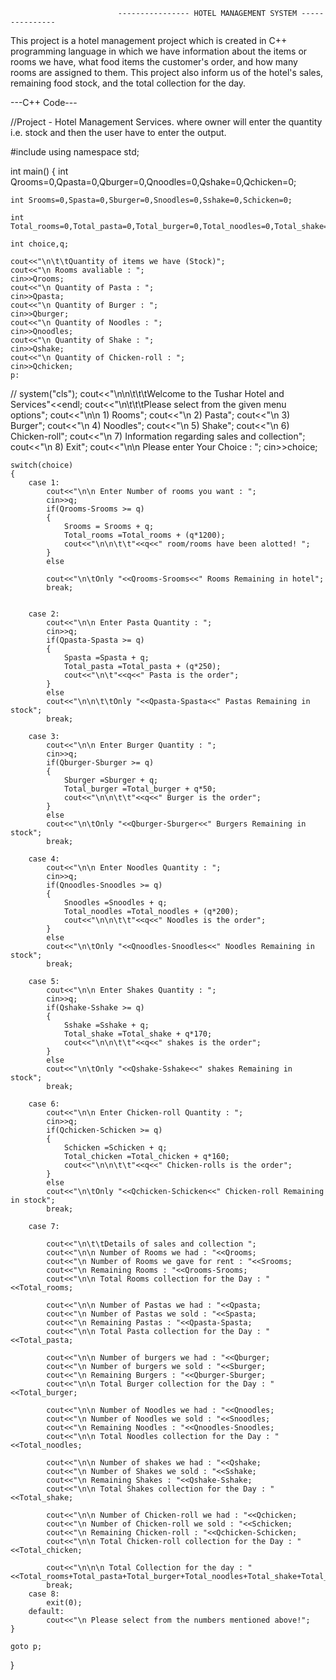                             ---------------- HOTEL MANAGEMENT SYSTEM ---------------

This project is a hotel management project which is created in C++ programming language in which we have information about the items or rooms we have, what food items the customer's order, and how many rooms are assigned to them. This project also inform us of the hotel's sales, remaining food stock, and the total collection for the day.

---C++ Code---


//Project - Hotel Management Services. where owner will enter the quantity i.e. stock and then the user have to enter the output.

#include<iostream>
using namespace std;

int main()
{
	int Qrooms=0,Qpasta=0,Qburger=0,Qnoodles=0,Qshake=0,Qchicken=0;
	
	int Srooms=0,Spasta=0,Sburger=0,Snoodles=0,Sshake=0,Schicken=0;
	
	int Total_rooms=0,Total_pasta=0,Total_burger=0,Total_noodles=0,Total_shake=0,Total_chicken=0;
	
	int choice,q;
	
	cout<<"\n\t\tQuantity of items we have (Stock)";
	cout<<"\n Rooms avaliable : ";
	cin>>Qrooms;
	cout<<"\n Quantity of Pasta : ";
	cin>>Qpasta;
	cout<<"\n Quantity of Burger : ";
	cin>>Qburger;
	cout<<"\n Quantity of Noodles : ";
	cin>>Qnoodles;
	cout<<"\n Quantity of Shake : ";
	cin>>Qshake;
	cout<<"\n Quantity of Chicken-roll : ";
	cin>>Qchicken;
	p:
//	system("cls");
	cout<<"\n\n\t\t\tWelcome to the Tushar Hotel and Services"<<endl;
	cout<<"\n\t\t\tPlease select from the given menu options";
	cout<<"\n\n 1) Rooms";
	cout<<"\n 2) Pasta";
	cout<<"\n 3) Burger";
	cout<<"\n 4) Noodles";
	cout<<"\n 5) Shake";
	cout<<"\n 6) Chicken-roll";
	cout<<"\n 7) Information regarding sales and collection";
	cout<<"\n 8) Exit";
	cout<<"\n\n Please enter Your Choice : ";
	cin>>choice;
	
	switch(choice)
	{
	    case 1:
			cout<<"\n\n Enter Number of rooms you want : ";
			cin>>q;
			if(Qrooms-Srooms >= q)
			{
				Srooms = Srooms + q;
				Total_rooms =Total_rooms + (q*1200);
				cout<<"\n\n\t\t"<<q<<" room/rooms have been alotted! ";	
			}
			else
			
			cout<<"\n\tOnly "<<Qrooms-Srooms<<" Rooms Remaining in hotel";
			break;
			
	    
		case 2:
			cout<<"\n\n Enter Pasta Quantity : ";
			cin>>q;
			if(Qpasta-Spasta >= q)
			{
				Spasta =Spasta + q;
				Total_pasta =Total_pasta + (q*250);
				cout<<"\n\t"<<q<<" Pasta is the order";	
			}
			else
			cout<<"\n\n\t\tOnly "<<Qpasta-Spasta<<" Pastas Remaining in stock";
			break;
			
		case 3:
			cout<<"\n\n Enter Burger Quantity : ";
			cin>>q;
			if(Qburger-Sburger >= q)
			{
				Sburger =Sburger + q;
				Total_burger =Total_burger + q*50;
				cout<<"\n\n\t\t"<<q<<" Burger is the order";	
			}
			else
			cout<<"\n\tOnly "<<Qburger-Sburger<<" Burgers Remaining in stock";
			break;
			
		case 4:
			cout<<"\n\n Enter Noodles Quantity : ";
			cin>>q;
			if(Qnoodles-Snoodles >= q)
			{
				Snoodles =Snoodles + q;
				Total_noodles =Total_noodles + (q*200);
				cout<<"\n\n\t\t"<<q<<" Noodles is the order";	
			}
			else
			cout<<"\n\tOnly "<<Qnoodles-Snoodles<<" Noodles Remaining in stock";
			break;
			
		case 5:
			cout<<"\n\n Enter Shakes Quantity : ";
			cin>>q;
			if(Qshake-Sshake >= q)
			{
				Sshake =Sshake + q;
				Total_shake =Total_shake + q*170;
				cout<<"\n\n\t\t"<<q<<" shakes is the order";	
			}
			else
			cout<<"\n\tOnly "<<Qshake-Sshake<<" shakes Remaining in stock";
			break;
			
		case 6:
			cout<<"\n\n Enter Chicken-roll Quantity : ";
			cin>>q;
			if(Qchicken-Schicken >= q)
			{
				Schicken =Schicken + q;
				Total_chicken =Total_chicken + q*160;
				cout<<"\n\n\t\t"<<q<<" Chicken-rolls is the order";	
			}
			else
			cout<<"\n\tOnly "<<Qchicken-Schicken<<" Chicken-roll Remaining in stock";
			break;
			
		case 7:

			cout<<"\n\t\tDetails of sales and collection ";
			cout<<"\n\n Number of Rooms we had : "<<Qrooms;
			cout<<"\n Number of Rooms we gave for rent : "<<Srooms;
			cout<<"\n Remaining Rooms : "<<Qrooms-Srooms;
			cout<<"\n\n Total Rooms collection for the Day : "<<Total_rooms;
			
			cout<<"\n\n Number of Pastas we had : "<<Qpasta;
			cout<<"\n Number of Pastas we sold : "<<Spasta;
			cout<<"\n Remaining Pastas : "<<Qpasta-Spasta;
			cout<<"\n\n Total Pasta collection for the Day : "<<Total_pasta;
			
			cout<<"\n\n Number of burgers we had : "<<Qburger;
			cout<<"\n Number of burgers we sold : "<<Sburger;
			cout<<"\n Remaining Burgers : "<<Qburger-Sburger;
			cout<<"\n\n Total Burger collection for the Day : "<<Total_burger;
			
			cout<<"\n\n Number of Noodles we had : "<<Qnoodles;
			cout<<"\n Number of Noodles we sold : "<<Snoodles;
			cout<<"\n Remaining Noodles : "<<Qnoodles-Snoodles;
			cout<<"\n\n Total Noodles collection for the Day : "<<Total_noodles;
			
			cout<<"\n\n Number of shakes we had : "<<Qshake;
			cout<<"\n Number of Shakes we sold : "<<Sshake;
			cout<<"\n Remaining Shakes : "<<Qshake-Sshake;
			cout<<"\n\n Total Shakes collection for the Day : "<<Total_shake;
			
			cout<<"\n\n Number of Chicken-roll we had : "<<Qchicken;
			cout<<"\n Number of Chicken-roll we sold : "<<Schicken;
			cout<<"\n Remaining Chicken-roll : "<<Qchicken-Schicken;
			cout<<"\n\n Total Chicken-roll collection for the Day : "<<Total_chicken;
			
			cout<<"\n\n\n Total Collection for the day : "<<Total_rooms+Total_pasta+Total_burger+Total_noodles+Total_shake+Total_chicken;
			break;
		case 8:
			exit(0);
		default:
			cout<<"\n Please select from the numbers mentioned above!";
	}

	goto p;
}
